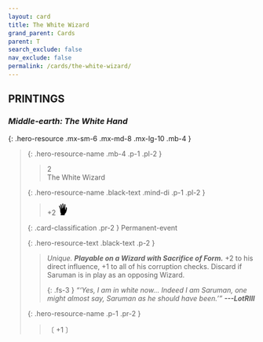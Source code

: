 ```yaml
---
layout: card
title: The White Wizard
grand_parent: Cards
parent: T
search_exclude: false
nav_exclude: false
permalink: /cards/the-white-wizard/
---
```


## PRINTINGS


### _Middle-earth: The White Hand_

{: .hero-resource .mx-sm-6 .mx-md-8 .mx-lg-10 .mb-4 }
> {: .hero-resource-name .mb-4 .p-1 .pl-2 }
> > <div class="card-mp">2</div>
> > <div class="card-name">The White Wizard</div>
>
> {: .hero-resource-name .black-text .mind-di .p-1 .pl-2 }
> > +2 ![](/assets/images/di.svg)
>
> {: .card-classification .pr-2 }
> Permanent-event
>
> {: .hero-resource-text .black-text .p-2 }
> > _Unique._ ***Playable on a Wizard with Sacrifice of Form.*** +2 to his direct influence, +1 to all of his corruption checks. Discard if Saruman is in play as an opposing Wizard.   
> > 
> > {: .fs-3 } 
> > _“‘Yes, I am in white now... Indeed I am Saruman, one might almost say, Saruman as he should have been.’”_ ***---&#65279;LotRIII*** 
> 
> {: .hero-resource-name .p-1 .pr-2 }
> > <div class="card-shield"></div>
> > <div class="card-corruption">〔 +1 〕</div>
